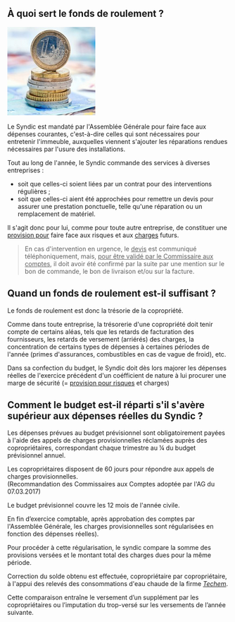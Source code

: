 ## &Agrave; quoi sert le fonds de roulement ?

![](budget.png)

Le Syndic est mandaté par l'Assemblée Générale pour faire face aux dépenses courantes, c'est-à-dire celles qui sont nécessaires pour entretenir l'immeuble, auxquelles viennent s'ajouter les réparations rendues nécessaires par l'usure des installations.

Tout au long de l'année, le Syndic commande des services à diverses entreprises :

* soit que celles-ci soient liées par un contrat pour des interventions régulières ;
* soit que celles-ci aient été approchées pour remettre un devis pour assurer une prestation ponctuelle, telle qu'une réparation ou un remplacement de matériel.

Il s'agit donc pour lui, comme pour toute autre entreprise, de constituer une <u>provision pour</u> faire face aux risques et aux <u>charges</u> futurs.

> En cas d'intervention en urgence, le <u>devis</u> est communiqué téléphoniquement, mais, <u>pour être validé par le Commissaire aux comptes</u>, il doit avoir été confirmé par la suite par une mention sur le bon de commande, le bon de livraison et/ou sur la facture.

## Quand un fonds de roulement est-il suffisant ?

Le fonds de roulement est donc la trésorie de la copropriété.

Comme dans toute entreprise, la trésorerie d'une copropriété doit tenir compte de certains aléas, tels que les retards de facturation des fournisseurs, les retards de versement (arriérés) des charges, la concentration de certains types de dépenses à certaines périodes de l'année (primes d'assurances, combustibles en cas de vague de froid), etc. 

Dans sa confection du budget, le Syndic doit dès lors majorer les dépenses réelles de l'exercice précédent d'un coéfficient de nature à lui procurer une marge de sécurité (= <u>provision pour risques</u> et charges)



## Comment le budget est-il réparti s'il s'avère supérieur aux dépenses réelles du Syndic ?

Les dépenses prévues au budget prévisionnel sont obligatoirement payées à l'aide des appels de charges provisionnelles réclamées auprès des copropriétaires, correspondant  chaque trimestre au ¼ du budget prévisionnel annuel.

Les copropriétaires disposent  de 60 jours pour répondre aux appels de charges provisionnelles.  
(Recommandation des Commissaires aux Comptes adoptée par l'AG du 07.03.2017)

Le budget prévisionnel  couvre les 12 mois de l'année civile. 

En fin d’exercice comptable, après approbation des comptes par l'Assemblée Générale, les charges provisionnelles sont régularisées en fonction des dépenses réelles).

Pour procéder à cette régularisation, le syndic compare la somme des provisions versées et le montant total des charges dues pour la même période.

Correction du solde obtenu est effectuée, copropriétaire par copropriétaire, à l'appui des relevés des consommations d'eau chaude de la firme [*Techem*](https://www.techem.be/).

Cette comparaison entraîne le versement d’un supplément par les copropriétaires ou l’imputation du trop-versé sur les versements de l’année suivante.

